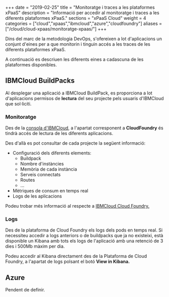 +++
date        = "2019-02-25"
title       = "Monitoratge i traces a les plataformes xPaaS"
description = "Informació per accedir al monitoratge i traces a les diferents plataformes xPaaS."
sections    = "xPaaS Cloud"
weight      = 4
categories  = ["cloud","xpaas","ibmcloud","azure","cloudfoundry"]
aliases     = ["/cloud/cloud-xpaas/monitoratge-xpaas/"]
+++

Dins del marc de la metodologia DevOps, s'ofereixen a lot d'aplicacions un conjunt d'eines per a que monitorin i tinguin accés a les traces de les diferents plataformes xPaaS.

A continuació es descriuen les diferents eines a cadascuna de les plataformes disponibles.

## IBMCloud BuildPacks

Al desplegar una aplicació a IBMCloud BuildPack, es proporciona a lot d'aplicacions permisos de **lectura** del seu projecte pels usuaris d'IBMCloud que sol·liciti.

### Monitoratge

Des de la [consola d'IBMCloud](https://cloud.ibm.com/), a l'apartat corresponent a **CloudFoundry** és tindrà accés de lectura de les diferents aplicacions.

Des d'allà es pot consultar de cada projecte la següent informació:

- Configuració dels diferents elements:
  - Buildpack
  - Nombre d'instàncies
  - Memòria de cada instància
  - Serveis connectats
  - Routes
  - ...
- Mètriques de consum en temps real
- Logs de les aplicacions


Podeu trobar més informació al respecte a [IBMCloud Cloud Foundry.](https://www.ibm.com/cloud/cloud-foundry)


### Logs

Des de la plataforma de Cloud Foundry els logs dels pods en temps real. Si necessiteu accedir a logs anteriors o de buildpacks que ja no existeixi, està disponible un Kibana amb tots els logs de l'aplicació amb una retenció de 3 dies i 500Mb màxim per dia.

Podeu accedir al Kibana directament des de la Plataforma de Cloud Foundry, a l'apartat de logs polsant el botó **View in Kibana.**

## Azure

Pendent de definir.